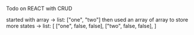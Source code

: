 Todo on REACT
with CRUD

started with array -> list: ["one", "two"]
then used an array of array to store more states
-> list: [
["one", false, false],
["two", false, false],
]
